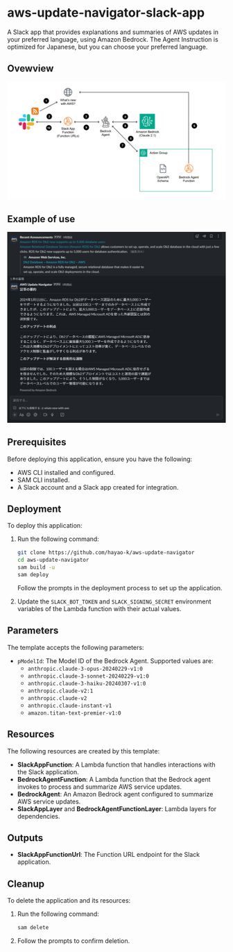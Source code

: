 # aws-update-navigator-slack-app
A Slack app that provides explanations and summaries of AWS updates in your preferred language, using Amazon Bedrock. The Agent Instruction is optimized for Japanese, but you can choose your preferred language.

## Ovewview
![](https://raw.githubusercontent.com/hayao-k/aws-update-navigator/main/images/architecture.png)

## Example of use
![](https://raw.githubusercontent.com/hayao-k/aws-update-navigator/main/images/example.png)

## Prerequisites

Before deploying this application, ensure you have the following:

- AWS CLI installed and configured.
- SAM CLI installed.
- A Slack account and a Slack app created for integration.

## Deployment

To deploy this application:

1. Run the following command:

   ```bash
   git clone https://github.com/hayao-k/aws-update-navigator
   cd aws-update-navigator
   sam build -u 
   sam deploy
   ```

   Follow the prompts in the deployment process to set up the application.

2. Update the `SLACK_BOT_TOKEN` and `SLACK_SIGNING_SECRET` environment variables of the Lambda function with their actual values.

## Parameters

The template accepts the following parameters:

- `pModelId`: The Model ID of the Bedrock Agent. Supported values are:
  - `anthropic.claude-3-opus-20240229-v1:0`
  - `anthropic.claude-3-sonnet-20240229-v1:0`
  - `anthropic.claude-3-haiku-20240307-v1:0`
  - `anthropic.claude-v2:1`
  - `anthropic.claude-v2`
  - `anthropic.claude-instant-v1`
  - `amazon.titan-text-premier-v1:0`

## Resources

The following resources are created by this template:

- **SlackAppFunction**: A Lambda function that handles interactions with the Slack application.
- **BedrockAgentFunction**: A Lambda function that the Bedrock agent invokes to process and summarize AWS service updates.
- **BedrockAgent**: An Amazon Bedrock agent configured to summarize AWS service updates.
- **SlackAppLayer** and **BedrockAgentFunctionLayer**: Lambda layers for dependencies.

## Outputs

- **SlackAppFunctionUrl**: The Function URL endpoint for the Slack application.

## Cleanup

To delete the application and its resources:

1. Run the following command:

   ```bash
   sam delete
   ```

2. Follow the prompts to confirm deletion.
